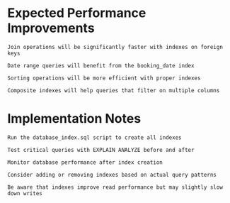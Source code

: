 # Expected Performance Improvements

    Join operations will be significantly faster with indexes on foreign keys

    Date range queries will benefit from the booking_date index

    Sorting operations will be more efficient with proper indexes

    Composite indexes will help queries that filter on multiple columns

# Implementation Notes

    Run the database_index.sql script to create all indexes

    Test critical queries with EXPLAIN ANALYZE before and after

    Monitor database performance after index creation

    Consider adding or removing indexes based on actual query patterns

    Be aware that indexes improve read performance but may slightly slow down writes


